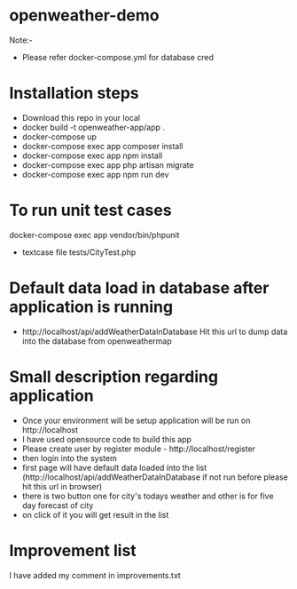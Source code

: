 # openweather-demo

Note:-
- Please refer docker-compose.yml for database cred

# Installation steps
- Download this repo in your local
- docker build -t openweather-app/app .
- docker-compose up
- docker-compose exec app composer install
- docker-compose exec app npm install
- docker-compose exec app php artisan migrate
- docker-compose exec app npm run dev

# To run unit test cases
docker-compose exec app vendor/bin/phpunit
- textcase file tests/CityTest.php

# Default data load in database after application is running
- http://localhost/api/addWeatherDataInDatabase
  Hit this url to dump data into the database from openweathermap

# Small description regarding application 
- Once your environment will be setup application will be run on http://localhost
- I have used opensource code to build this app 
- Please create user by register module - http://localhost/register
- then login into the system
- first page will have default data loaded into the list (http://localhost/api/addWeatherDataInDatabase if not run before please hit this url in browser)
- there is two button one for city's todays weather and other is for five day forecast of city
- on click of it you will get result in the list

# Improvement list
  I have added my comment in improvements.txt
